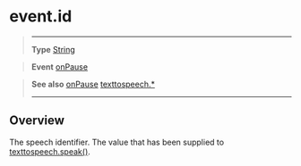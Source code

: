 # event.id

> --------------------- ------------------------------------------------------------------------------------------
> __Type__              [String](https://docs.coronalabs.com/api/type/String.html)

> __Event__             [onPause](/plugin/texttospeech/event/onPause/)

> __See also__          [onPause](/plugin/texttospeech/event/onPause/)
>						[texttospeech.*](/plugin/texttospeech/)
> --------------------- ------------------------------------------------------------------------------------------

## Overview

The speech identifier. The value that has been supplied to [texttospeech.speak()](/plugin/texttospeech/speak).
